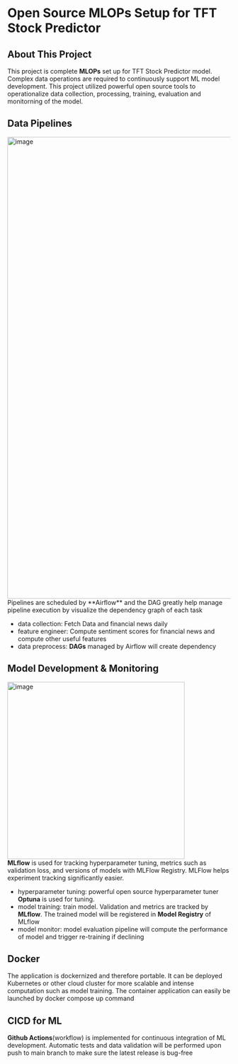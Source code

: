 # Open Source MLOPs Setup for TFT Stock Predictor

## About This Project 
This project is complete **MLOPs** set up for TFT Stock Predictor model. Complex data operations are required to continuously support ML model development. This project utilized powerful open source tools to operationalize data collection, processing, training, evaluation and monitorning of the model.

## Data Pipelines
<img width="1043" alt="image" src="https://github.com/user-attachments/assets/1f956c83-08a9-403b-abb7-eda995681bd0" />
Pipelines are scheduled by **Airflow** and the DAG greatly help manage pipeline execution by visualize the dependency graph of each task 

- data collection: Fetch Data and financial news daily
- feature engineer: Compute sentiment scores for financial news and compute other useful features
- data preprocess: **DAGs** managed by Airflow will create dependency

## Model Development & Monitoring 
<img width="400" height="400" alt="image" src="https://github.com/user-attachments/assets/182c2845-e83a-4dc8-999a-f15e42f5bd13" /> <br>
**MLflow** is used for tracking hyperparameter tuning, metrics such as validation loss, and versions of models with MLFlow Registry. MLFlow helps experiment tracking significantly easier.
- hyperparameter tuning: powerful open source hyperparameter tuner **Optuna** is used for tuning.
- model training: train model. Validation and metrics are tracked by **MLflow**. The trained model will be registered in **Model Registry** of MLflow
- model monitor: model evaluation pipeline will compute the performance of model and trigger re-training if declining

## Docker 
The application is dockernized and therefore portable. It can be deployed Kubernetes or other cloud cluster for more scalable and intense computation such as model training.
The container application can easily be launched by docker compose up command

## CICD for ML
**Github Actions**(workflow) is implemented for continuous integration of ML development. Automatic tests and data validation will be performed upon push to main branch to make sure the latest release is bug-free




  
